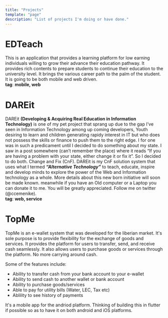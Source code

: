 ```yaml
---
title: "Projects"
template: "page"
description: "List of projects I'm doing or have done."
---
```

# EDTeach
This is an application that provides a learning platform for low earning individuals willing to grow their advance their education pathway. It provides rich contents to prepare students to continue their education to the university level. It brings the various career path to the palm of the student. It is going to be both mobile and web driven.<br>
__tag__: **mobile, web** 

# DAREit 
DAREit **(Developing & Acquiring Real Education in Information Technology)** is one of my pet project that sprang up due to the gap I’ve seen in Information Technology among up coming developers, Youth desiring to learn and children generating rapidy interest in IT but who does not possess the skills or finance to push them to the right edge. I for one was in such a predicament until I decided to do something about my state. I saw in a post somewhere (can’t remember the place) where it reads “If you are having a problem with your state, either change it or fix it”. So I decided to do both. Change and Fix (CnF). DAREit is my CnF solution system that uses what I termed _**“Alternative Technology”**_ to teach, educate, inspire and develop minds to explore the power of the Web and Information technology as a whole. More details about this new born initiative will soon be made known. meanwhile if you have an Old computer or a Laptop you can donate it to me. You will be greatly appreciated. Follow me on twitter (@ccemenike).<br>
__tag__: **web, service**

# TopMe
TopMe is an e-wallet system that was developed for the liberian market. It's sole purpose is to provide flexibility for the exchange of goods and services. It provides the platform for users to transfer, send, and receive cash seamlessly. It also allows users to purchase goods or services through the platform. No more carrying around cash. 

Some of the features include:
* Ability to transfer cash from your bank account to your e-wallet
* Ability to send cash to another wallet or bank account
* Ability to purchase goods/services
* Able to pay for utility bills (Water, LEC, Tax etc)
* Ablility to see history of payments

It's a mobile app for the andriod platform. Thinking of building this in flutter if possible so as to have it on both android and iOS platforms.
